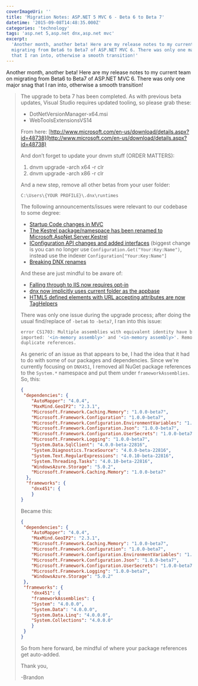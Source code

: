 ```yaml
---
coverImageUri: ''
title: 'Migration Notes: ASP.NET 5 MVC 6 - Beta 6 to Beta 7'
datetime: '2015-09-08T14:48:35.000Z'
categories: 'technology'
tags: 'asp.net 5,asp.net dnx,asp.net mvc'
excerpt:
  'Another month, another beta! Here are my release notes to my current team on
  migrating from Beta6 to Beta7 of ASP.NET MVC 6. There was only one major snag
  that I ran into, otherwise a smooth transition!'
---
```


Another month, another beta! Here are my release notes to my current team on
migrating from Beta6 to Beta7 of ASP.NET MVC 6. There was only one major snag
that I ran into, otherwise a smooth transition!

> The upgrade to beta 7 has been completed. As with previous beta updates,
> Visual Studio requires updated tooling, so please grab these:
>
> - DotNetVersionManager-x64.msi
> - WebToolsExtensionsVS14
>
> From here:
> [http://www.microsoft.com/en-us/download/details.aspx?id=48738](http://www.microsoft.com/en-us/download/details.aspx?id=48738)
>
> And don’t forget to update your dnvm stuff (ORDER MATTERS):
>
> 1. dnvm upgrade -arch x64 -r clr
> 2. dnvm upgrade -arch x86 -r clr
>
> And a new step, remove all other betas from your user folder:
>
> `C:\Users\{YOUR PROFILE}\.dnx\runtimes`
>
> The following announcements/issues were relevant to our codebase to some
> degree:
>
> - [Startup Code changes in MVC](https://github.com/aspnet/Announcements/issues/62)
> - [The Kestrel package/namespace has been renamed to Microsoft.AspNet.Server.Kestrel](https://github.com/aspnet/Announcements/issues/53)
> - [IConfiguration API changes and added interfaces](https://github.com/aspnet/Announcements/issues/55)
>   (biggest change is you can no longer use
>   `Configuration.Get("Your:Key:Name")`, instead use the indexer
>   `Configuration["Your:Key:Name"]`
> - [Breaking DNX renames](https://github.com/aspnet/Announcements/issues/51)
>
> And these are just mindful to be aware of:
>
> - [Falling through to IIS now requires opt-in](https://github.com/aspnet/Announcements/issues/54)
> - [dnx now implicitly uses current folder as the appbase](https://github.com/aspnet/Announcements/issues/52)
> - [HTML5 defined elements with URL accepting attributes are now TagHelpers](https://github.com/aspnet/Announcements/issues/57)
>
> There was only one issue during the upgrade process; after doing the usual
> find/replace of `-beta6` to `-beta7`, I ran into this issue:
>
> ```bash
> error CS1703: Multiple assemblies with equivalent identity have been
> imported: '<in-memory assembly>' and '<in-memory assembly>'. Remove one of the
> duplicate references.
> ```
>
> As generic of an issue as that appears to be, I had the idea that it had to do
> with some of our packages and dependencies. Since we're currently focusing on
> `DNX451`, I removed all NuGet package references to the `System.*` namespace
> and put them under `frameworkAssemblies`. So, this:
>
> ```json
> {
>  "dependencies": {
>     "AutoMapper": "4.0.4",
>     "MaxMind.GeoIP2": "2.3.1",
>     "Microsoft.Framework.Caching.Memory": "1.0.0-beta7",
>     "Microsoft.Framework.Configuration": "1.0.0-beta7",
>     "Microsoft.Framework.Configuration.EnvironmentVariables": "1.0.0-beta7",
>     "Microsoft.Framework.Configuration.Json": "1.0.0-beta7",
>     "Microsoft.Framework.Configuration.UserSecrets": "1.0.0-beta7",
>     "Microsoft.Framework.Logging": "1.0.0-beta7",
>     "System.Data.SqlClient": "4.0.0-beta-22816",
>     "System.Diagnostics.TraceSource": "4.0.0-beta-22816",
>     "System.Text.RegularExpressions": "4.0.10-beta-22816",
>     "System.Threading.Tasks": "4.0.10-beta-22816",
>     "WindowsAzure.Storage": "5.0.2",
>     "Microsoft.Framework.Caching.Memory": "1.0.0-beta7"
>   },
>   "frameworks": {
>     "dnx451": {
>     }
> }
> ```
>
> Became this:
>
> ```json
> {
>  "dependencies": {
>     "AutoMapper": "4.0.4",
>     "MaxMind.GeoIP2": "2.3.1",
>     "Microsoft.Framework.Caching.Memory": "1.0.0-beta7",
>     "Microsoft.Framework.Configuration": "1.0.0-beta7",
>     "Microsoft.Framework.Configuration.EnvironmentVariables": "1.0.0-beta7",
>     "Microsoft.Framework.Configuration.Json": "1.0.0-beta7",
>     "Microsoft.Framework.Configuration.UserSecrets": "1.0.0-beta7",
>     "Microsoft.Framework.Logging": "1.0.0-beta7",
>     "WindowsAzure.Storage": "5.0.2"
>  },
>  "frameworks": {
>     "dnx451": {
>     "frameworkAssemblies": {
>     "System": "4.0.0.0",
>     "System.Data": "4.0.0.0",
>     "System.Data.Linq": "4.0.0.0",
>     "System.Collections": "4.0.0.0"
>     }
>  }
> }
> ```
>
> So from here forward, be mindful of where your package references get
> auto-added.
>
> Thank you,
>
> \-Brandon
